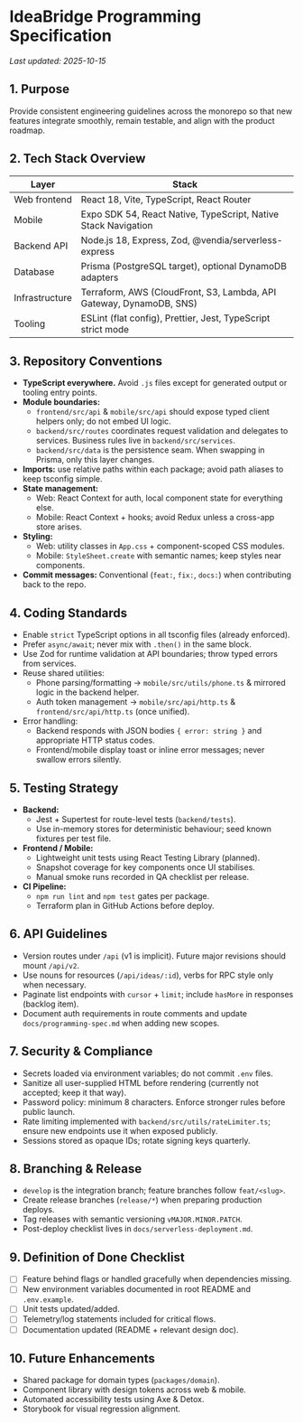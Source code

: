 # IdeaBridge Programming Specification

_Last updated: 2025-10-15_

## 1. Purpose
Provide consistent engineering guidelines across the monorepo so that new features integrate smoothly, remain testable, and align with the product roadmap.

## 2. Tech Stack Overview
| Layer | Stack |
| --- | --- |
| Web frontend | React 18, Vite, TypeScript, React Router |
| Mobile | Expo SDK 54, React Native, TypeScript, Native Stack Navigation |
| Backend API | Node.js 18, Express, Zod, @vendia/serverless-express |
| Database | Prisma (PostgreSQL target), optional DynamoDB adapters |
| Infrastructure | Terraform, AWS (CloudFront, S3, Lambda, API Gateway, DynamoDB, SNS) |
| Tooling | ESLint (flat config), Prettier, Jest, TypeScript strict mode |

## 3. Repository Conventions
- **TypeScript everywhere.** Avoid `.js` files except for generated output or tooling entry points.
- **Module boundaries:**
  - `frontend/src/api` & `mobile/src/api` should expose typed client helpers only; do not embed UI logic.
  - `backend/src/routes` coordinates request validation and delegates to services. Business rules live in `backend/src/services`.
  - `backend/src/data` is the persistence seam. When swapping in Prisma, only this layer changes.
- **Imports:** use relative paths within each package; avoid path aliases to keep tsconfig simple.
- **State management:**
  - Web: React Context for auth, local component state for everything else.
  - Mobile: React Context + hooks; avoid Redux unless a cross-app store arises.
- **Styling:**
  - Web: utility classes in `App.css` + component-scoped CSS modules.
  - Mobile: `StyleSheet.create` with semantic names; keep styles near components.
- **Commit messages:** Conventional (`feat:`, `fix:`, `docs:`) when contributing back to the repo.

## 4. Coding Standards
- Enable `strict` TypeScript options in all tsconfig files (already enforced).
- Prefer `async/await`; never mix with `.then()` in the same block.
- Use Zod for runtime validation at API boundaries; throw typed errors from services.
- Reuse shared utilities:
  - Phone parsing/formatting -> `mobile/src/utils/phone.ts` & mirrored logic in the backend helper.
  - Auth token management -> `mobile/src/api/http.ts` & `frontend/src/api/http.ts` (once unified).
- Error handling:
  - Backend responds with JSON bodies `{ error: string }` and appropriate HTTP status codes.
  - Frontend/mobile display toast or inline error messages; never swallow errors silently.

## 5. Testing Strategy
- **Backend:**
  - Jest + Supertest for route-level tests (`backend/tests`).
  - Use in-memory stores for deterministic behaviour; seed known fixtures per test file.
- **Frontend / Mobile:**
  - Lightweight unit tests using React Testing Library (planned).
  - Snapshot coverage for key components once UI stabilises.
  - Manual smoke runs recorded in QA checklist per release.
- **CI Pipeline:**
  - `npm run lint` and `npm test` gates per package.
  - Terraform plan in GitHub Actions before deploy.

## 6. API Guidelines
- Version routes under `/api` (v1 is implicit). Future major revisions should mount `/api/v2`.
- Use nouns for resources (`/api/ideas/:id`), verbs for RPC style only when necessary.
- Paginate list endpoints with `cursor` + `limit`; include `hasMore` in responses (backlog item).
- Document auth requirements in route comments and update `docs/programming-spec.md` when adding new scopes.

## 7. Security & Compliance
- Secrets loaded via environment variables; do not commit `.env` files.
- Sanitize all user-supplied HTML before rendering (currently not accepted; keep it that way).
- Password policy: minimum 8 characters. Enforce stronger rules before public launch.
- Rate limiting implemented with `backend/src/utils/rateLimiter.ts`; ensure new endpoints use it when exposed publicly.
- Sessions stored as opaque IDs; rotate signing keys quarterly.

## 8. Branching & Release
- `develop` is the integration branch; feature branches follow `feat/<slug>`.
- Create release branches (`release/*`) when preparing production deploys.
- Tag releases with semantic versioning `vMAJOR.MINOR.PATCH`.
- Post-deploy checklist lives in `docs/serverless-deployment.md`.

## 9. Definition of Done Checklist
- [ ] Feature behind flags or handled gracefully when dependencies missing.
- [ ] New environment variables documented in root README and `.env.example`.
- [ ] Unit tests updated/added.
- [ ] Telemetry/log statements included for critical flows.
- [ ] Documentation updated (README + relevant design doc).

## 10. Future Enhancements
- Shared package for domain types (`packages/domain`).
- Component library with design tokens across web & mobile.
- Automated accessibility tests using Axe & Detox.
- Storybook for visual regression alignment.

